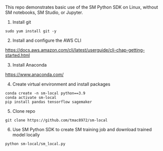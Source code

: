 This repo demonstrates basic use of the SM Python SDK on Linux, without SM notebooks, SM Studio, or Jupyter.

1. Install git
```
sudo yum install git -y
```

2. Install and configure the AWS CLI

https://docs.aws.amazon.com/cli/latest/userguide/cli-chap-getting-started.html

3. Install Anaconda

https://www.anaconda.com/

4. Create virtual environment and install packages
```
conda create -n sm-local python==3.9
conda activate sm-local
pip install pandas tensorflow sagemaker
```

5. Clone repo
```
git clone https://github.com/tmac8972/sm-local
```

6. Use SM Python SDK to create SM training job and download trained model locally
```
python sm-local/sm_local.py
```

